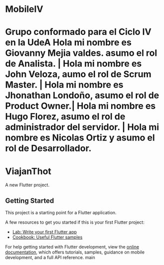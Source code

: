 # MobileIV
Grupo conformado para el Ciclo IV en la UdeA
Hola mi nombre es Giovanny Mejia valdes. asumo el rol de Analista. | Hola mi nombre es John Veloza, aumo el rol de Scrum Master. | Hola mi nombre es Jhonathan Londoño, asumo el rol de Product Owner.| Hola mi nombre es Hugo Florez, asumo el rol de administrador del servidor. | Hola mi nombre es Nicolas Ortiz y asumo el rol de Desarrollador.
=======
# ViajanThot

A new Flutter project.

## Getting Started

This project is a starting point for a Flutter application.

A few resources to get you started if this is your first Flutter project:

- [Lab: Write your first Flutter app](https://docs.flutter.dev/get-started/codelab)
- [Cookbook: Useful Flutter samples](https://docs.flutter.dev/cookbook)

For help getting started with Flutter development, view the
[online documentation](https://docs.flutter.dev/), which offers tutorials,
samples, guidance on mobile development, and a full API reference.
main
